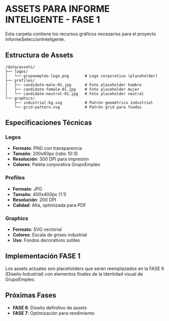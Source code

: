 # ASSETS PARA INFORME INTELIGENTE - FASE 1

Esta carpeta contiene los recursos gráficos necesarios para el proyecto informeSeleccionInteligente.

## Estructura de Assets

```
/data/assets/
├── logos/
│   └── grupoempleo-logo.png       # Logo corporativo (placeholder)
├── profiles/
│   ├── candidate-male-01.jpg      # Foto placeholder hombre
│   ├── candidate-female-01.jpg    # Foto placeholder mujer
│   └── candidate-neutral-01.jpg   # Foto placeholder neutral
└── graphics/
    ├── industrial-bg.svg          # Patrón geométrico industrial
    └── grid-pattern.svg           # Patrón grid para fondos
```

## Especificaciones Técnicas

### Logos
- **Formato**: PNG con transparencia
- **Tamaño**: 200x60px (ratio 10:3)
- **Resolución**: 300 DPI para impresión
- **Colores**: Paleta corporativa GrupoEmpleo

### Profiles  
- **Formato**: JPG
- **Tamaño**: 400x400px (1:1)
- **Resolución**: 200 DPI
- **Calidad**: Alta, optimizada para PDF

### Graphics
- **Formato**: SVG vectorial
- **Colores**: Escala de grises industrial
- **Uso**: Fondos decorativos sutiles

## Implementación FASE 1

Los assets actuales son placeholders que serán reemplazados en la FASE 6 (Diseño Industrial) con elementos finales de la identidad visual de GrupoEmpleo.

## Próximas Fases

- **FASE 6**: Diseño definitivo de assets
- **FASE 7**: Optimización para rendimiento